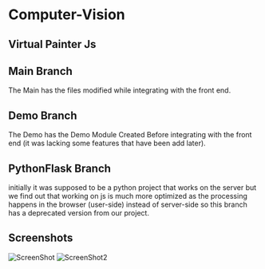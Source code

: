 # Computer-Vision 
## Virtual Painter Js
## Main Branch
The Main has the files modified while integrating with the front end.

## Demo Branch 
The Demo has the Demo Module Created Before integrating with the front end (it was lacking some features that have been add later).

## PythonFlask Branch 
initially it was supposed to be a python project that works on the server but we find out that working on js is much more optimized as the processing happens in the browser (user-side) instead of server-side so this branch has a deprecated version from our project.

## Screenshots
![ScreenShot](https://github.com/AhmedS1ayed/Virtual-Painter-Graduation-Project/assets/93644109/4d43488f-3b54-439b-a572-b3d6a2d7692a)
![ScreenShot2](https://github.com/AhmedS1ayed/Virtual-Painter-Graduation-Project/assets/93644109/97b7ad06-aa31-4bda-849a-9ef6fa030cca)
